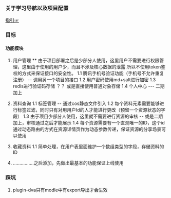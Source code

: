 ### 关于学习导航以及项目配置
[指引☞](http://csu_xzy.gitee.io/stadu-nav-doc/#/)

### 目标
#### 功能模块
1. 用户管理
** 由于项目部署之后是少部分人使用，这里用户不需要进行权限管理，这里由于使用的用户少，而且不涉及核心数据的泄露
所以不使用token鉴权的方式来保证接口的安全性。
  1.1 腾讯手机号验证功能（手机号不允许重复注册） -- 调用另一个项目的接口
  1.2 用户密码使用md+salt进行加密
  1.3 redis进行验证码存储 ？？ 或是直接使用普通对象存储
  1.4 个人中心 --- 二期加上

2. 资料查询
  1.1 标签管理 -- 通过cos静态文件引入
  1.2 每个资料元素需要能够进行标签过滤，同时只有对用用户Id的人才能进行更改（预留一个资源状态的字段）
  1.3 由于项目少部分人使用，这里就不需要进行资源的审核 -- 或是二期加上，审核通过之后才能展示
  1.4 每个资源需要有一个直观唯一的ID，这个id通过动态路由的方式在资源详情页作为动态参数传递，保证资源的分享场景可以使用

3. 收藏资料
  1.1 简单处理，在用户表里面维护一个数组类型的字段，存储资料的ID

4. ................之后添加，先做出最基本的功能保证上线使用

### 踩坑
1. plugin-dva只有modle中有export导出才会生效
